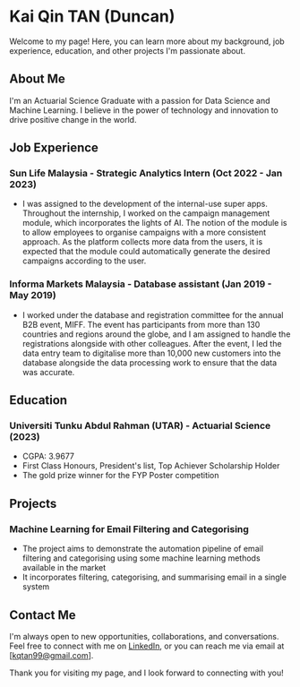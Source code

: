 # Kai Qin TAN (Duncan)

Welcome to my page! Here, you can learn more about my background, job experience, education, and other projects I'm passionate about.

## About Me

I'm an Actuarial Science Graduate with a passion for Data Science and Machine Learning. I believe in the power of technology and innovation to drive positive change in the world. 

## Job Experience

### Sun Life Malaysia - Strategic Analytics Intern (Oct 2022 - Jan 2023)
- I was assigned to the development of the internal-use super apps. Throughout the internship, I worked on the campaign management module, which incorporates the lights of AI. The notion of the module is to allow employees to organise campaigns with a more consistent approach. As the platform collects more data from the users, it is expected that the module could automatically generate the desired campaigns according to the user.

### Informa Markets Malaysia - Database assistant (Jan 2019 - May 2019)
- I worked under the database and registration committee for the annual B2B event, MIFF. The event has participants from more than 130 countries and regions around the globe, and I am assigned to handle the registrations alongside with other colleagues. After the event, I led the data entry team to digitalise more than 10,000 new customers into the database alongside the data processing work to ensure that the data was accurate.

## Education

### Universiti Tunku Abdul Rahman (UTAR) - Actuarial Science (2023)
- CGPA: 3.9677
- First Class Honours, President's list, Top Achiever Scholarship Holder
- The gold prize winner for the FYP Poster competition

## Projects

### Machine Learning for Email Filtering and Categorising
- The project aims to demonstrate the automation pipeline of email filtering and categorising using some machine learning methods available in the market
- It incorporates filtering, categorising, and summarising email in a single system

## Contact Me

I'm always open to new opportunities, collaborations, and conversations. Feel free to connect with me on [LinkedIn](https://www.linkedin.com/in/kai-qin-tan), or you can reach me via email at [kqtan99@gmail.com].

Thank you for visiting my page, and I look forward to connecting with you!

